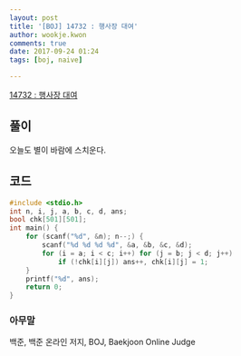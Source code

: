 ```yaml
---
layout: post
title: '[BOJ] 14732 : 행사장 대여'
author: wookje.kwon
comments: true
date: 2017-09-24 01:24
tags: [boj, naive]

---
```


[14732 : 행사장 대여](https://www.acmicpc.net/problem/14732)

## 풀이

오늘도 별이 바람에 스치운다.

## 코드

```cpp
#include <stdio.h>
int n, i, j, a, b, c, d, ans;
bool chk[501][501];
int main() {
	for (scanf("%d", &n); n--;) {
		scanf("%d %d %d %d", &a, &b, &c, &d);
		for (i = a; i < c; i++) for (j = b; j < d; j++)
			if (!chk[i][j]) ans++, chk[i][j] = 1;
	}
	printf("%d", ans);
	return 0;
}
```

### 아무말  
백준, 백준 온라인 저지, BOJ, Baekjoon Online Judge